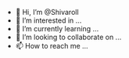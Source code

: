 - 👋 Hi, I’m @Shivaroll
- 👀 I’m interested in ...
- 🌱 I’m currently learning ...
- 💞️ I’m looking to collaborate on ...
- 📫 How to reach me ...

<!---
Shivaroll/Shivaroll is a ✨ special ✨ repository because its `README.md` (this file) appears on your GitHub profile.
You can click the Preview link to take a look at your changes.
--->

